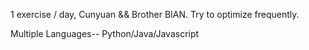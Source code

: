 1 exercise / day, Cunyuan && Brother BIAN. Try to optimize frequently.

Multiple Languages-- Python/Java/Javascript
